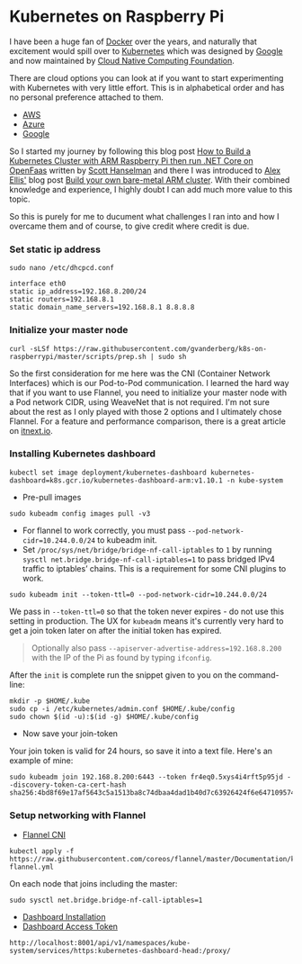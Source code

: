 # Kubernetes on Raspberry Pi

I have been a huge fan of [Docker](https://www.docker.com/) over the years, and naturally that excitement would spill over to [Kubernetes](https://kubernetes.io/) which was designed by [Google](https://en.wikipedia.org/wiki/Google) and now maintained by [Cloud Native Computing Foundation](https://en.wikipedia.org/wiki/Cloud_Native_Computing_Foundation).

There are cloud options you can look at if you want to start experimenting with Kubernetes with very little effort.
This is in alphabetical order and has no personal preference attached to them.

* [AWS](https://aws.amazon.com/eks/)
* [Azure](https://azure.microsoft.com/en-us/free/kubernetes-service/)
* [Google](https://cloud.google.com/kubernetes-engine/)

So I started my journey by following this blog post [How to Build a Kubernetes Cluster with ARM Raspberry Pi then run .NET Core on OpenFaas](https://www.hanselman.com/blog/HowToBuildAKubernetesClusterWithARMRaspberryPiThenRunNETCoreOnOpenFaas.aspx) written by [Scott Hanselman](https://www.hanselman.com/) and there I was introduced to [Alex Ellis'](https://blog.alexellis.io/) blog post [Build your own bare-metal ARM cluster](https://blog.alexellis.io/build-your-own-bare-metal-arm-cluster/). 
With their combined knowledge and experience, I highly doubt I can add much more value to this topic. 

So this is purely for me to ducument what challenges I ran into and how I overcame them and of course, to give credit where credit is due.

### Set static ip address

```
sudo nano /etc/dhcpcd.conf
```

```
interface eth0
static ip_address=192.168.8.200/24
static routers=192.168.8.1
static domain_name_servers=192.168.8.1 8.8.8.8
```

### Initialize your master node

```
curl -sLSf https://raw.githubusercontent.com/gvanderberg/k8s-on-raspberrypi/master/scripts/prep.sh | sudo sh
```

So the first consideration for me here was the CNI (Container Network Interfaces) which is our Pod-to-Pod communication. I learned the hard way that if you want to use Flannel, you need to initialize your master node with a Pod network CIDR, using WeaveNet that is not required. I'm not sure about the rest as I only played with those 2 options and I ultimately chose Flannel. For a feature and performance comparison, there is a great article on [itnext.io](https://itnext.io/benchmark-results-of-kubernetes-network-plugins-cni-over-10gbit-s-network-36475925a560).

### Installing Kubernetes dashboard

```
kubectl set image deployment/kubernetes-dashboard kubernetes-dashboard=k8s.gcr.io/kubernetes-dashboard-arm:v1.10.1 -n kube-system
```

* Pre-pull images

```
sudo kubeadm config images pull -v3
```

* For flannel to work correctly, you must pass ```--pod-network-cidr=10.244.0.0/24``` to kubeadm init.
* Set ```/proc/sys/net/bridge/bridge-nf-call-iptables``` to ```1``` by running ```sysctl net.bridge.bridge-nf-call-iptables=1``` to pass bridged IPv4 traffic to iptables’ chains. This is a requirement for some CNI plugins to work.

```
sudo kubeadm init --token-ttl=0 --pod-network-cidr=10.244.0.0/24
```

We pass in `--token-ttl=0` so that the token never expires - do not use this setting in production. The UX for `kubeadm` means it's currently very hard to get a join token later on after the initial token has expired. 

> Optionally also pass `--apiserver-advertise-address=192.168.8.200` with the IP of the Pi as found by typing `ifconfig`.

After the `init` is complete run the snippet given to you on the command-line:

```
mkdir -p $HOME/.kube
sudo cp -i /etc/kubernetes/admin.conf $HOME/.kube/config
sudo chown $(id -u):$(id -g) $HOME/.kube/config
```

* Now save your join-token

Your join token is valid for 24 hours, so save it into a text file. Here's an example of mine:

```
sudo kubeadm join 192.168.8.200:6443 --token fr4eq0.5xys4i4rft5p95jd --discovery-token-ca-cert-hash sha256:4bd8f69e17af5643c5a1513ba8c74dbaa4dad1b40d7c63926424f6e647109574
```

### Setup networking with Flannel

* [Flannel CNI](https://kubernetes.io/docs/setup/production-environment/tools/kubeadm/create-cluster-kubeadm/#tabs-pod-install-4)

```
kubectl apply -f https://raw.githubusercontent.com/coreos/flannel/master/Documentation/kube-flannel.yml
```

On each node that joins including the master:

```
sudo sysctl net.bridge.bridge-nf-call-iptables=1
```

* [Dashboard Installation](https://github.com/kubernetes/dashboard/wiki/Installation)
* [Dashboard Access Token](https://github.com/kubernetes/dashboard/wiki/Creating-sample-user)

```
http://localhost:8001/api/v1/namespaces/kube-system/services/https:kubernetes-dashboard-head:/proxy/
```
